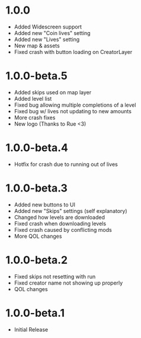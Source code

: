 # 1.0.0

- Added Widescreen support
- Added new "Coin lives" setting
- Added new "Lives" setting
- New map & assets
- Fixed crash with button loading on CreatorLayer

# 1.0.0-beta.5

- Added skips used on map layer
- Added level list
- Fixed bug allowing multiple completions of a level
- Fixed bug w/ lives not updating to new amounts
- More crash fixes
- New logo (Thanks to Rue <3)

# 1.0.0-beta.4

- Hotfix for crash due to running out of lives

# 1.0.0-beta.3

- Added new buttons to UI
- Added new "Skips" settings (self explanatory)
- Changed how levels are downloaded
- Fixed crash when downloading levels
- Fixed crash caused by conflicting mods
- More QOL changes

# 1.0.0-beta.2

- Fixed skips not resetting with run
- Fixed creator name not showing up properly
- QOL changes

# 1.0.0-beta.1

- Initial Release